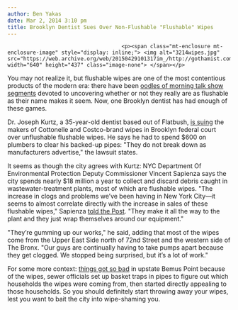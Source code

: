```yaml
---
author: Ben Yakas
date: Mar 2, 2014 3:10 pm
title: Brooklyn Dentist Sues Over Non-Flushable "Flushable" Wipes
---
```


	
										<p><span class="mt-enclosure mt-enclosure-image" style="display: inline;"> <img alt="3214wipes.jpg" src="https://web.archive.org/web/20150429101317im_/http://gothamist.com/attachments/byakas/3214wipes.jpg" width="640" height="437" class="image-none"> </span></p>

<p>You may not realize it, but flushable wipes are one of the most contentious products of the modern era: there have been <a href="https://web.archive.org/web/20150429101317/https://www.google.com/search?q=nonflushable&amp;oq=nonflushable&amp;aqs=chrome..69i57j0l5.1183j0j7&amp;sourceid=chrome&amp;espv=210&amp;es_sm=91&amp;ie=UTF-8#q=flushable+wipes&amp;tbm=vid">oodles of morning talk show segments</a> devoted to uncovering whether or not they really are as flushable as their name makes it seem. Now, one Brooklyn dentist has had enough of these games.</p>

<p>Dr. Joseph Kurtz, a 35-year-old dentist based out of Flatbush, <a href="https://web.archive.org/web/20150429101317/http://nypost.com/2014/03/02/flushable-wipes-clogging-up-drains-citywide/">is suing</a> the makers of Cottonelle and Costco-brand wipes in Brooklyn federal court over unflushable flushable wipes. He says he had to spend $600 on plumbers to clear his backed-up pipes: &quot;They do not break down as manufacturers advertise,&quot; the lawsuit states.</p>

<p>It seems as though the city agrees with Kurtz: NYC Department Of Environmental Protection Deputy Commissioner Vincent Sapienza says the city spends nearly $18 million a year to collect and discard debris caught in wastewater-treatment plants, most of which are flushable wipes. &quot;The increase in clogs and problems we&#x2019;ve been having in New York City&#x2014;it seems to almost correlate directly with the increase in sales of these flushable wipes,&quot; Sapienza <a href="https://web.archive.org/web/20150429101317/http://nypost.com/2014/03/02/flushable-wipes-clogging-up-drains-citywide/">told the Post</a>. &quot;They make it all the way to the plant and they just wrap themselves around our equipment.&quot;</p>

<p>&quot;They&#x2019;re gumming up our works,&quot; he said, adding that most of the wipes come from the Upper East Side north of 72nd Street and the western side of The Bronx. &quot;Our guys are continually having to take pumps apart because they get clogged. We stopped being surprised, but it&#x2019;s a lot of work.&quot; </p>

<p>For some more context: <a href="https://web.archive.org/web/20150429101317/http://www.today.com/money/what-bummer-flushable-wipes-blamed-sewer-woes-4B11235939">things got so bad</a> in upstate Bemus Point because of the wipes, sewer officials set up basket traps in pipes to figure out which households the wipes were coming from, then started directly appealing to those households. So you should definitely start throwing away your wipes, lest you want to bait the city into wipe-shaming you.</p>					
										
									
				